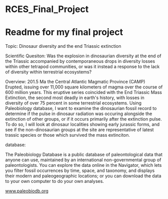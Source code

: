 # RCES_Final_Project
# Readme for my final project

Topic: Dinosaur diversity and the end Triassic extinction

Scientific Quesiton: Was the explosion in dinosaurian diversity at the end of the Triassic accompanied by contemporaneous drops in diversity losses within other tetrapod communities, or was it instead a response to the lack of diversity within terrestrial ecosystems?

Overview: 201.5 Ma the Central Atlantic Magmatic Province (CAMP) Erupted, issuing over 11,000 square kilometers of magma over the course of 600 million years. This eruptive series coincided with the End Triassic Mass Extinction, the second most deadly in earth's history, with losses in diversity of over 75 percent in some terrestrial ecosystems. Using Paleobiology database, I want to examine the dinosaurian fossil record to determine if the pulse in dinosaur radiation was occuring alongside the extinction of other groups, or if it occurs primarily after the extinction pulse. To do so, I will look at dinosaur localities showing early jurassic forms, and see if the non-dinosaurian groups at the site are representative of latest trassic species or those which survived the mass extinciton. 

database:

The Paleobiology Database is a public database of paleontological data that anyone can use, maintained by an international non-governmental group of paleontologists. You can explore the data online in the Navigator, which lets you filter fossil occurrences by time, space, and taxonomy, and displays their modern and paleogeographic locations; or you can download the data to your own computer to do your own analyses.

www.paleobiodb.org

